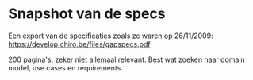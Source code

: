 Snapshot van de specs
=====================

Een export van de specificaties zoals ze waren op 26/11/2009:
https://develop.chiro.be/files/gapspecs.pdf

200 pagina's, zeker niet allemaal relevant. Best wat zoeken naar domain
model, use cases en requirements.
